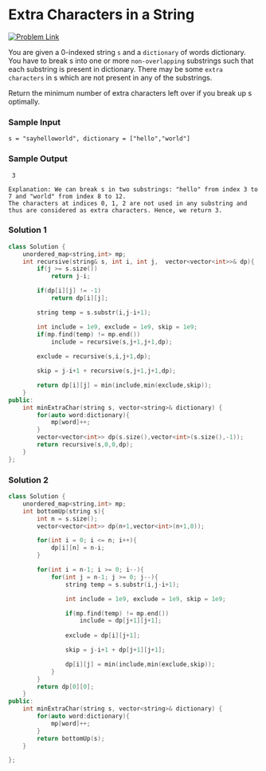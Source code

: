 # Extra Characters in a String

[![Problem Link](https://img.shields.io/badge/-LeetCode-FFA116?style=for-the-badge&logo=LeetCode&logoColor=black)](https://leetcode.com/problems/extra-characters-in-a-string/description/)

You are given a 0-indexed string `s` and a `dictionary` of words dictionary. You have to break s into 
one or more `non-overlapping` substrings such that each substring is present in dictionary. There may be some 
`extra characters` in s which are not present in any of the substrings.

Return the minimum number of extra characters left over if you break up s optimally.

### Sample Input
```
s = "sayhelloworld", dictionary = ["hello","world"]
```

### Sample Output
```
 3

Explanation: We can break s in two substrings: "hello" from index 3 to 7 and "world" from index 8 to 12.
The characters at indices 0, 1, 2 are not used in any substring and thus are considered as extra characters. Hence, we return 3.
```

### Solution 1
```cpp
class Solution {
    unordered_map<string,int> mp;
    int recursive(string& s, int i, int j,  vector<vector<int>>& dp){ 
        if(j >= s.size())
            return j-i;

        if(dp[i][j] != -1)
            return dp[i][j];

        string temp = s.substr(i,j-i+1);

        int include = 1e9, exclude = 1e9, skip = 1e9;
        if(mp.find(temp) != mp.end())
            include = recursive(s,j+1,j+1,dp);
        
        exclude = recursive(s,i,j+1,dp);

        skip = j-i+1 + recursive(s,j+1,j+1,dp);

        return dp[i][j] = min(include,min(exclude,skip));
    }
public:
    int minExtraChar(string s, vector<string>& dictionary) {
        for(auto word:dictionary){
            mp[word]++;
        }
        vector<vector<int>> dp(s.size(),vector<int>(s.size(),-1));
        return recursive(s,0,0,dp);
    }
};
```

### Solution 2
```cpp
class Solution {
    unordered_map<string,int> mp;
    int bottomUp(string s){
        int n = s.size();
        vector<vector<int>> dp(n+1,vector<int>(n+1,0));

        for(int i = 0; i <= n; i++){
            dp[i][n] = n-i;
        }

        for(int i = n-1; i >= 0; i--){
            for(int j = n-1; j >= 0; j--){
                string temp = s.substr(i,j-i+1);

                int include = 1e9, exclude = 1e9, skip = 1e9;

                if(mp.find(temp) != mp.end())
                    include = dp[j+1][j+1];
                
                exclude = dp[i][j+1];

                skip = j-i+1 + dp[j+1][j+1];

                dp[i][j] = min(include,min(exclude,skip));
            }
        }
        return dp[0][0];
    }
public:
    int minExtraChar(string s, vector<string>& dictionary) {
        for(auto word:dictionary){
            mp[word]++;
        }
        return bottomUp(s);
    }

};
```
